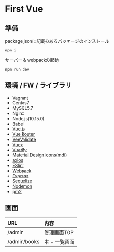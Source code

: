 # First Vue

## 準備

package.jsonに記載のあるパッケージのインストール
```
npm i
```

サーバー & webpackの起動
```
npm run dev
```

## 環境 / FW / ライブラリ

- Vagrant
- Centos7
- MySQL5.7
- Nginx
- Node.js(10.15.0)
- [Babel](https://babeljs.io/)
- [Vue.js](https://jp.vuejs.org/index.html)
- [Vue Router](https://router.vuejs.org/)
- [VeeValidate](https://baianat.github.io/vee-validate/)
- [Vuex](https://vuex.vuejs.org)
- [Vuetify](https://vuetifyjs.com/)
- [Material Design Icons(mdi)](https://materialdesignicons.com/)
- [axios](https://github.com/axios/axios)
- [ESlint](https://eslint.org/)
- [Webpack](https://webpack.js.org/)
- [Express](https://expressjs.com)
- [Sequelize](http://docs.sequelizejs.com/)
- [Nodemon](https://nodemon.io/)
- [pm2](http://pm2.keymetrics.io/)

## 画面

| URL | 内容 |
|:--|:--|
| /admin | 管理画面TOP |
| /admin/books | 本 - 一覧画面 |


